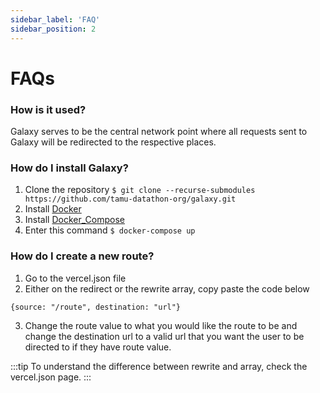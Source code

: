 ```yaml
---
sidebar_label: 'FAQ'
sidebar_position: 2
---
```

# FAQs

### How is it used?
Galaxy serves to be the central network point where all requests sent to Galaxy will be redirected to the respective places.

### How do I install Galaxy?
1. Clone the repository ``` $ git clone --recurse-submodules https://github.com/tamu-datathon-org/galaxy.git ```
2. Install [Docker](https://docs.docker.com/get-docker/)
3. Install [Docker_Compose](https://docs.docker.com/compose/install/)
4. Enter this command `$ docker-compose up `

### How do I create a new route?
1. Go to the vercel.json file
2. Either on the redirect or the rewrite array, copy paste the code below
```
{source: "/route", destination: "url"}
```
3. Change the route value to what you would like the route to be and change the destination url to a valid url that you want the user to be directed to if they have route value.

:::tip
To understand the difference between rewrite and array, check the vercel.json page.
:::